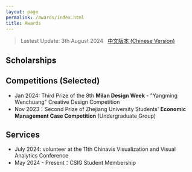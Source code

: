 ```yaml
---
layout: page
permalink: /awards/index.html
title: Awards
---
```


> Lastest Update: 3th August 2024 &nbsp; [中文版本 (Chinese Version)](https://caihanlin.com/file/awards-zh/)

## Scholarships



## Competitions (Selected)

- Jan 2024: Third Prize of the 8th **Milan Design Week** - "Yangming Wenchuang" Creative Design Competition
- Nov 2023：Second Prize of Zhejiang University Students' **Economic Management Case Competition** (Undergraduate Group)


## Services

- July 2024: volunteer at the 11th Chinavis Visualization and Visual Analytics Conference
- May 2024 - Present：CSIG Student Membership
